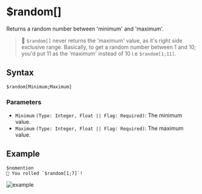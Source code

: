 # $random[]
Returns a random number between 'minimum' and 'maximum'.

> 📌 `$random[]` never returns the 'maximum' value, as it's right side exclusive range. Basically, to get a random number between 1 and 10; you'd put 11 as the 'maximum' instead of 10 i.e `$random[1;11]`.

## Syntax
```
$random[Minimum;Maximum]
````

### Parameters 
- `Minimum` `(Type: Integer, Float || Flag: Required)`: The minimum value.
- `Maximum` `(Type: Integer, Float || Flag: Required)`: The maximum value.

## Example
```
$nomention
🎲 You rolled `$random[1;7]`!
```
![example](https://user-images.githubusercontent.com/69215413/123555172-0d939d00-d752-11eb-9d30-975bf6e8e99f.png)
